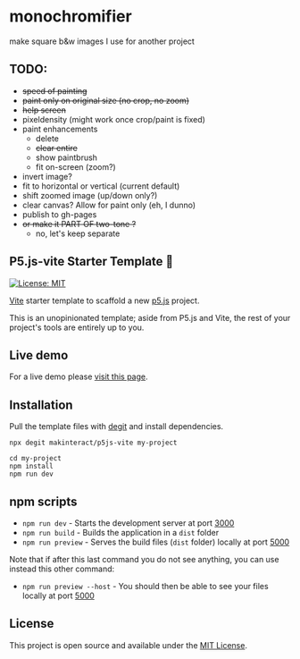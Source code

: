 # monochromifier

make square b&w images I use for another project

## TODO:

- ~~speed of painting~~
- ~~paint only on original size (no crop, no zoom)~~
- ~~help screen~~
- pixeldensity (might work once crop/paint is fixed)
- paint enhancements
  - delete
  - ~~clear entire~~
  - show paintbrush
  - fit on-screen (zoom?)
- invert image?
- fit to horizontal or vertical (current default)
- shift zoomed image (up/down only?)
- clear canvas? Allow for paint only (eh, I dunno)
- publish to gh-pages
- ~~or make it PART OF two-tone ?~~
  - no, let's keep separate

## P5.js-vite Starter Template 🚀

[![License: MIT](https://img.shields.io/badge/License-MIT-blue.svg)](https://opensource.org/licenses/MIT)

[Vite](https://vitejs.dev/) starter template to scaffold a new [p5.js](https://p5js.org) project.

This is an unopinionated template; aside from P5.js and Vite, the rest of your project's tools are entirely up to you.

## Live demo

For a live demo please [visit this page](https://p5js-vite-demo.surge.sh).

## Installation

Pull the template files with [degit](https://github.com/Rich-Harris/degit) and install dependencies.

```
npx degit makinteract/p5js-vite my-project

cd my-project
npm install
npm run dev
```

## npm scripts

- `npm run dev` - Starts the development server at port [3000](http://localhost:3000/)
- `npm run build` - Builds the application in a `dist` folder
- `npm run preview` - Serves the build files (`dist` folder) locally at port [5000](http://localhost:3000/)

Note that if after this last command you do not see anything, you can use instead this other command:

- `npm run preview --host` - You should then be able to see your files locally at port [5000](http://localhost:3000/)

## License

This project is open source and available under the [MIT License](LICENSE).
